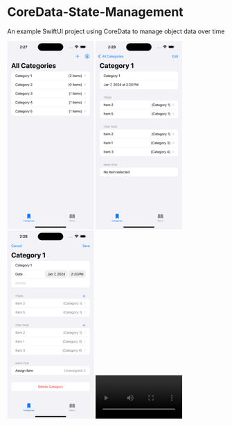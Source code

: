 # CoreData-State-Management
An example SwiftUI project using CoreData to manage object data over time




<img src="PreviewResources/Screenshot1.png" width="200">
<img src="PreviewResources/Screenshot2.png" width="200">
<img src="PreviewResources/Screenshot3.png" width="200">

<video src="PreviewResources/ScreenRecording1.mp4" width="200">